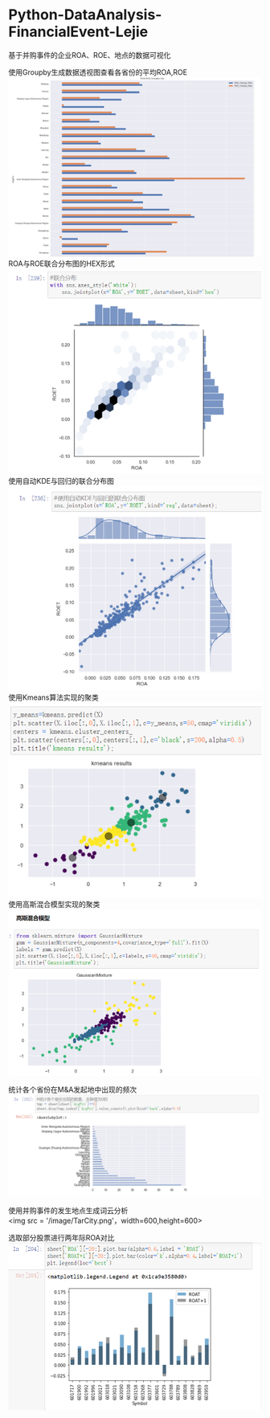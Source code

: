 # Python-DataAnalysis-FinancialEvent-Lejie
基于并购事件的企业ROA、ROE、地点的数据可视化  
  
使用Groupby生成数据透视图查看各省份的平均ROA,ROE<br>
<img src = '/image/GroupbyPro.jpg' >
<br>
ROA与ROE联合分布图的HEX形式<br>
<img src = '/image/JointPlotHex.jpg'>
<br>
使用自动KDE与回归的联合分布图<br>
<img src = '/image/KDEREG.jpg' >
<br>
使用Kmeans算法实现的聚类<br>
<img src = '/image/KMeans.png' > 
<br>
使用高斯混合模型实现的聚类<br>
<img src = '/image/GMM.png' ><br>

统计各个省份在M&A发起地中出现的频次<br>
<img src = '/image/ProCount.jpg' ><br>

使用并购事件的发生地点生成词云分析<br>
<img src = '/image/TarCity.png'，width=600,height=600><br>
  
选取部分股票进行两年际ROA对比<br>
<img src = '/image/ROAtable.png'>

